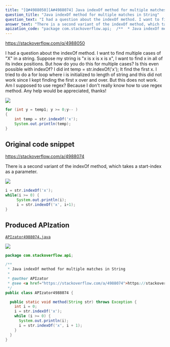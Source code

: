 ```yaml
---
title: "[Q#4988050][A#4988074] Java indexOf method for multiple matches in String"
question_title: "Java indexOf method for multiple matches in String"
question_text: "I had a question about the indexOf method. I want to find multiple cases of \"X\" in a string. Suppose my string is \"x is x is x is x\", I want to find x in all of its index positions. But how do you do this for multiple cases? Is this even possible with indexOf? I did int temp = str.indexOf('x'); It find the first x. I tried to do a for loop where i is initialized to length of string and this did not work since I kept finding the first x over and over. But this does not work. Am I supposed to use regex? Because I don't really know how to use regex method. Any help would be appreciated, thanks!"
answer_text: "There is a second variant of the indexOf method, which takes a start-index as a parameter."
apization_code: "package com.stackoverflow.api;  /**  * Java indexOf method for multiple matches in String  *  * @author APIzator  * @see <a href=\"https://stackoverflow.com/a/4988074\">https://stackoverflow.com/a/4988074</a>  */ public class APIzator4988074 {    public static void method(String str) throws Exception {     int i = 0;     i = str.indexOf('x');     while (i >= 0) {       System.out.println(i);       i = str.indexOf('x', i + 1);     }   } }"
---
```


https://stackoverflow.com/q/4988050

I had a question about the indexOf method. I want to find multiple cases of &quot;X&quot; in a string.
Suppose my string is &quot;x is x is x is x&quot;, I want to find x in all of its index positions.
But how do you do this for multiple cases? Is this even possible with indexOf?
I did int temp = str.indexOf(&#x27;x&#x27;);
It find the first x. I tried to do a for loop where i is initialized to length of string and this did not work since I kept finding the first x over and over.
But this does not work. Am I supposed to use regex? Because I don&#x27;t really know how to use regex method.
Any help would be appreciated, thanks!


<div class="code-logo"><img src="/stackoverflow.png" /></div>

```java
for (int y = temp1; y >= 0;y-- ) 
{
    int temp = str.indexOf('x');
    System.out.println(temp);
}
```


## Original code snippet

https://stackoverflow.com/a/4988074

There is a second variant of the indexOf method, which takes a start-index as a parameter.

<div class="code-logo"><img src="/stackoverflow.png" /></div>

```java
i = str.indexOf('x');
while(i >= 0) {
     System.out.println(i);
     i = str.indexOf('x', i+1);
}
```

## Produced APIzation

[`APIzator4988074.java`](https://github.com/blind-papers/apization-temp-data/raw/main/search/APIzator4988074.java)

<div class="code-logo"><img src="/apizator.png" /></div>

```java
package com.stackoverflow.api;

/**
 * Java indexOf method for multiple matches in String
 *
 * @author APIzator
 * @see <a href="https://stackoverflow.com/a/4988074">https://stackoverflow.com/a/4988074</a>
 */
public class APIzator4988074 {

  public static void method(String str) throws Exception {
    int i = 0;
    i = str.indexOf('x');
    while (i >= 0) {
      System.out.println(i);
      i = str.indexOf('x', i + 1);
    }
  }
}

```